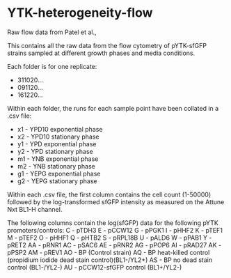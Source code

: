 # YTK-heterogeneity-flow
Raw flow data from Patel et al.,

This contains all the raw data from the flow cytometry of pYTK-sfGFP strains sampled at different growth phases and media conditions.

Each folder is for one replicate: 
- 311020... 
- 091120...
- 161220...

Within each folder, the runs for each sample point have been collated in a .csv file:
- x1 - YPD10 exponential phase
- x2 - YPD10 stationary phase
- y1 - YPD exponential phase
- y2 - YPD stationary phase
- m1 - YNB exponential phase
- m2 - YNB stationary phase
- g1 - YEPG exponential phase
- g2 - YEPG stationary phase

Within each .csv file, the first column contains the cell count (1-50000) followed by the log-transformed sfGFP intensity as measured on the Attune Nxt BL1-H channel. 

The following columns contain the log(sfGFP) data for the following pYTK promoters/controls:
C - pTDH3
E - pCCW12
G - pPGK1
I - pHHF2
K - pTEF1
M - pTEF2
O - pHHF1
Q - pHTB2
S - pRPL18B
U - pALD6
W - pPAB1
Y - pRET2
AA - pRNR1
AC - pSAC6
AE - pRNR2
AG - pPOP6
AI - pRAD27
AK - pPSP2
AM - pREV1
AO - BP (Control strain)
AQ - BP heat-killed control (propidium iodide dead stain control)(BL1-/YL2+)
AS - BP no dead stain control (BL1-/YL2-)
AU - pCCW12-sfGFP control (BL1+/YL2-)
